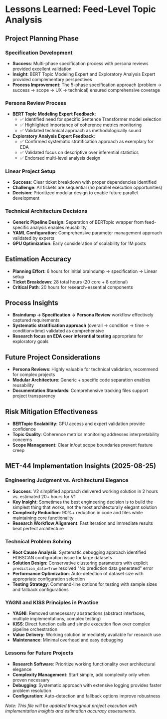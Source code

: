# Lessons Learned: Feed-Level Topic Analysis

## Project Planning Phase

### Specification Development
- **Success**: Multi-phase specification process with persona reviews provided excellent validation
- **Insight**: BERT Topic Modeling Expert and Exploratory Analysis Expert provided complementary perspectives
- **Process Improvement**: The 5-phase specification approach (problem → success → scope → UX → technical) ensured comprehensive coverage

### Persona Review Process  
- **BERT Topic Modeling Expert Feedback**:
  - ✅ Identified need for specific Sentence Transformer model selection
  - ✅ Highlighted importance of coherence metrics monitoring
  - ✅ Validated technical approach as methodologically sound
- **Exploratory Analysis Expert Feedback**:
  - ✅ Confirmed systematic stratification approach as exemplary for EDA
  - ✅ Validated focus on descriptive over inferential statistics
  - ✅ Endorsed multi-level analysis design

### Linear Project Setup
- **Success**: Clear ticket breakdown with proper dependencies identified
- **Challenge**: All tickets are sequential (no parallel execution opportunities)
- **Decision**: Prioritized modular design to enable future parallel development

### Technical Architecture Decisions
- **Generic Pipeline Design**: Separation of BERTopic wrapper from feed-specific analysis enables reusability
- **YAML Configuration**: Comprehensive parameter management approach validated by experts
- **GPU Optimization**: Early consideration of scalability for 1M posts

## Estimation Accuracy
- **Planning Effort**: 6 hours for initial braindump → specification → Linear setup
- **Ticket Breakdown**: 28 total hours (20 core + 8 optional)
- **Critical Path**: 20 hours for research-essential components

## Process Insights
- **Braindump → Specification → Persona Review** workflow effectively captured requirements
- **Systematic stratification approach** (overall → condition → time → condition×time) validated as comprehensive
- **Research focus on EDA over inferential testing** appropriate for exploratory goals

## Future Project Considerations
- **Persona Reviews**: Highly valuable for technical validation, recommend for complex projects
- **Modular Architecture**: Generic + specific code separation enables reusability
- **Documentation Standards**: Comprehensive tracking files support project transparency

## Risk Mitigation Effectiveness
- **BERTopic Scalability**: GPU access and expert validation provide confidence
- **Topic Quality**: Coherence metrics monitoring addresses interpretability concerns
- **Scope Management**: Clear in/out scope boundaries prevent feature creep

## MET-44 Implementation Insights (2025-08-25)

### Engineering Judgment vs. Architectural Elegance
- **Success**: V2 simplified approach delivered working solution in 2 hours vs. estimated 20+ hours for V1
- **Key Insight**: Sometimes the best engineering decision is to build the simplest thing that works, not the most architecturally elegant solution
- **Complexity Reduction**: 90%+ reduction in code and files while maintaining core functionality
- **Research Workflow Alignment**: Fast iteration and immediate results beat perfect architecture

### Technical Problem Solving
- **Root Cause Analysis**: Systematic debugging approach identified HDBSCAN configuration issue for large datasets
- **Solution Design**: Conservative clustering parameters with explicit `prediction_data=True` resolved "No prediction data generated" error
- **Performance Optimization**: Auto-detection of dataset size with appropriate configuration selection
- **Testing Strategy**: Command-line options for testing with sample sizes and fallback configurations

### YAGNI and KISS Principles in Practice
- **YAGNI**: Removed unnecessary abstractions (abstract interfaces, multiple implementations, complex testing)
- **KISS**: Direct function calls and simple execution flow over complex pipeline orchestration
- **Value Delivery**: Working solution immediately available for research use
- **Maintenance**: Minimal overhead and easy debugging

### Lessons for Future Projects
- **Research Software**: Prioritize working functionality over architectural elegance
- **Complexity Management**: Start simple, add complexity only when proven necessary
- **Debugging**: Systematic approach with extensive logging provides faster problem resolution
- **Configuration**: Auto-detection and fallback options improve robustness

*Note: This file will be updated throughout project execution with implementation insights and estimation accuracy assessments.*
